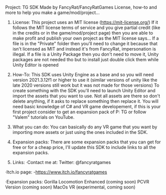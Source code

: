 Project: TG SDK Made by FancyRat/FancyRatGames
License, how-to and more to help you make a game/mod/project...

1. License:
This project uses an MIT license (https://mit-license.org/)
If it follows the MIT license terms of service and you give partial credit (like in the credits or in the game/mod/project page) then you are able to make profit and publish your own project as the MIT license says...
If a file is in the "Private" folder then you'll need to change it because that isn't licensed as MIT and instead it's from FancyRat, impersonation is illegal.
If a file is a Unity Package then you don't need to move it, Unity packages are not needed tho but to install just double click them while Unity Editor is opened

2. How-To:
This SDK uses Unity Engine as a base and so you will need version 2021.3.12f1 or higher to use it (similar versions of unity like the late 2020 versions still work but it was not made for those versions)
To create something with the SDK you'll need to launch Unity Editor and import the assets that you want to use.
Not all assets are there so don't delete anything, if it asks to replace something then replace it.
You will need basic knowledge of C# and VR game developement, if this is your first project consider to get an expansion pack of P: TG or follow "Valem" tutorials on YouTube.

3. What you can do:
You can basically do any VR game that you want by importing more assets or just using the ones included in the SDK.

4. Expansion packs:
There are some expansion packs that you can get for free or for a cheap price, I'll update this SDK to include links to all the expansion packs.

5. Links:
·Contact me at:
Twitter: @fancyratgames

·Itch.io page:
-https://www.itch.io/fancyratgames

·Expansion packs:
Gorilla Locomotion Enhanced (coming soon)
PCVR Version (coming soon)
MacOs VR (experimental, coming soon)
